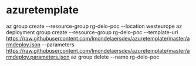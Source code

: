 # azuretemplate
az group create --resource-group  rg-delo-poc --location westeurope
az deployment group create --resource-group rg-delo-poc --template-uri https://raw.githubusercontent.com/lmondelaersdev/azuretemplate/master/armdeploy.json --parameters https://raw.githubusercontent.com/lmondelaersdev/azuretemplate/master/armdeploy.parameters.json
az group delete --name rg-delo-poc